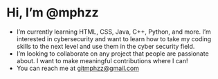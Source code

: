 #  Hi, I’m @mphzz
-  I’m currently learning HTML, CSS, Java, C++, Python, and more. I’m interested in cybersecurity and want to learn how to take my coding skills to the next level and use them in the cyber security field.
-  I’m looking to collaborate on any project that people are passionate about. I want to make meaningful contributions where I can!
-  You can reach me at gitmphzz@gmail.com

<!---
mphzz/mphzz is a ✨ special ✨ repository because its `README.md` (this file) appears on your GitHub profile.
You can click the Preview link to take a look at your changes.
--->
